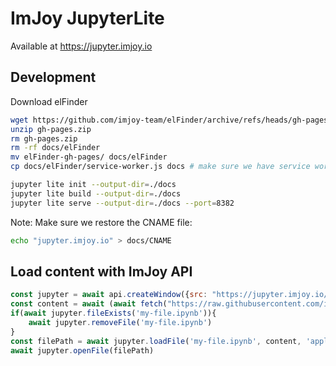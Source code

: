 # ImJoy JupyterLite

Available at https://jupyter.imjoy.io


## Development
Download elFinder
```bash
wget https://github.com/imjoy-team/elFinder/archive/refs/heads/gh-pages.zip
unzip gh-pages.zip 
rm gh-pages.zip 
rm -rf docs/elFinder
mv elFinder-gh-pages/ docs/elFinder
cp docs/elFinder/service-worker.js docs # make sure we have service worker for all domains
```

```bash
jupyter lite init --output-dir=./docs
jupyter lite build --output-dir=./docs
jupyter lite serve --output-dir=./docs --port=8382
```

Note: Make sure we restore the CNAME file:
```bash
echo "jupyter.imjoy.io" > docs/CNAME
```

## Load content with ImJoy API
```javascript
const jupyter = await api.createWindow({src: "https://jupyter.imjoy.io/lab/index.html", window_id: "jupyter-container", config={"left_collapsed": true}})
const content = await (await fetch("https://raw.githubusercontent.com/imjoy-team/imjoy-tutorials/master/2-bioengine/1-bioengine-engine-tutorial.ipynb")).text()
if(await jupyter.fileExists('my-file.ipynb')){
    await jupyter.removeFile('my-file.ipynb')
}
const filePath = await jupyter.loadFile('my-file.ipynb', content, 'application/json')
await jupyter.openFile(filePath)
```

